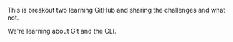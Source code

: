 This is breakout two learning GitHub and sharing the challenges and what not. 

We're learning about Git and the CLI. 
